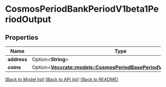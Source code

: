 # CosmosPeriodBankPeriodV1beta1PeriodOutput

## Properties

Name | Type | Description | Notes
------------ | ------------- | ------------- | -------------
**address** | Option<**String**> |  | [optional]
**coins** | Option<[**Vec<crate::models::CosmosPeriodBasePeriodV1beta1PeriodCoin>**](cosmos.base.v1beta1.Coin.md)> |  | [optional]

[[Back to Model list]](../README.md#documentation-for-models) [[Back to API list]](../README.md#documentation-for-api-endpoints) [[Back to README]](../README.md)


